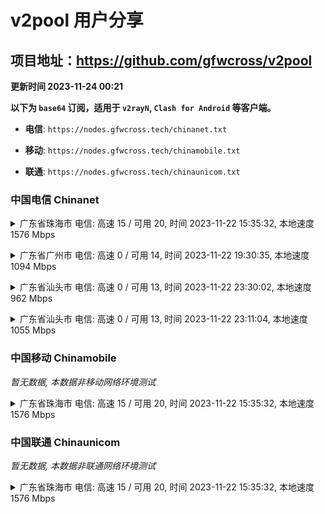 # v2pool 用户分享
## 项目地址：<https://github.com/gfwcross/v2pool>
**更新时间 2023-11-24 00:21**


**以下为 `base64` 订阅，适用于 `v2rayN`, `Clash for Android` 等客户端。**

- **电信**: `https://nodes.gfwcross.tech/chinanet.txt`

- **移动**: `https://nodes.gfwcross.tech/chinamobile.txt`

- **联通**: `https://nodes.gfwcross.tech/chinaunicom.txt`


### 中国电信 Chinanet
<details><summary>广东省珠海市 电信: 高速 15 / 可用 20, 时间 2023-11-22 15:35:32, 本地速度 1576 Mbps</summary><p>可用节点订阅：https://transfer.sh/U0WW1oxXs3/running.txt<br>高速节点订阅：https://transfer.sh/L0R1iuPT5k/good.txt<br>低延迟节点订阅：https://transfer.sh/c7tIS521yy/low_delay.txt</p></details>
<p></p><details><summary>广东省广州市 电信: 高速 0 / 可用 14, 时间 2023-11-22 19:30:35, 本地速度 1094 Mbps</summary><p>可用节点订阅：Could not save metadata<br>高速节点订阅：Could not save metadata<br>低延迟节点订阅：Could not save metadata</p></details>
<p></p><details><summary>广东省汕头市 电信: 高速 0 / 可用 13, 时间 2023-11-22 23:30:02, 本地速度 962 Mbps</summary><p>可用节点订阅：Error<br>高速节点订阅：Error<br>低延迟节点订阅：Error</p></details>
<p></p><details><summary>广东省汕头市 电信: 高速 0 / 可用 13, 时间 2023-11-22 23:11:04, 本地速度 1055 Mbps</summary><p>可用节点订阅：Error<br>高速节点订阅：Error<br>低延迟节点订阅：Error</p></details>
<p></p>

### 中国移动 Chinamobile
<i>暂无数据, 本数据非移动网络环境测试</i>
<details><summary>广东省珠海市 电信: 高速 15 / 可用 20, 时间 2023-11-22 15:35:32, 本地速度 1576 Mbps</summary><p>可用节点订阅：https://transfer.sh/U0WW1oxXs3/running.txt<br>高速节点订阅：https://transfer.sh/L0R1iuPT5k/good.txt<br>低延迟节点订阅：https://transfer.sh/c7tIS521yy/low_delay.txt</p></details>
<p></p>

### 中国联通 Chinaunicom
<i>暂无数据, 本数据非联通网络环境测试</i>
<details><summary>广东省珠海市 电信: 高速 15 / 可用 20, 时间 2023-11-22 15:35:32, 本地速度 1576 Mbps</summary><p>可用节点订阅：https://transfer.sh/U0WW1oxXs3/running.txt<br>高速节点订阅：https://transfer.sh/L0R1iuPT5k/good.txt<br>低延迟节点订阅：https://transfer.sh/c7tIS521yy/low_delay.txt</p></details>
<p></p>
